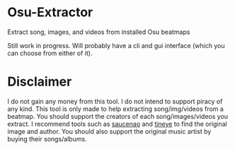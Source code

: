 # Osu-Extractor
Extract song, images, and videos from installed Osu beatmaps 

Still work in progress. Will probably have a cli and gui interface (which you can choose from either of it).

# Disclaimer
I do not gain any money from this tool. I do not intend to support piracy of any kind. This tool is only made to help extracting song/img/videos from a beatmap. You should support the creators of each song/images/videos you extract. I recommend tools such as [saucenao](https://saucenao.com/) and [tineye](https://tineye.com/) to find the original image and author. You should also support the original music artist by buying their songs/albums. 